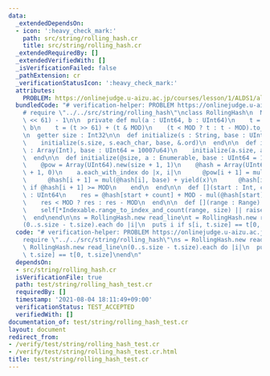 ```yaml
---
data:
  _extendedDependsOn:
  - icon: ':heavy_check_mark:'
    path: src/string/rolling_hash.cr
    title: src/string/rolling_hash.cr
  _extendedRequiredBy: []
  _extendedVerifiedWith: []
  _isVerificationFailed: false
  _pathExtension: cr
  _verificationStatusIcon: ':heavy_check_mark:'
  attributes:
    PROBLEM: https://onlinejudge.u-aizu.ac.jp/courses/lesson/1/ALDS1/all/ALDS1_14_B
  bundledCode: "# verification-helper: PROBLEM https://onlinejudge.u-aizu.ac.jp/courses/lesson/1/ALDS1/all/ALDS1_14_B\n\
    # require \"../../src/string/rolling_hash\"\nclass RollingHash\n  MOD = (1u64\
    \ << 61) - 1\n\n  private def mul(a : UInt64, b : UInt64)\n    t = a.to_u128 *\
    \ b\n    t = (t >> 61) + (t & MOD)\n    (t < MOD ? t : t - MOD).to_u64\n  end\n\
    \n  getter size : Int32\n\n  def initialize(s : String, base : UInt64 = 10007u64)\n\
    \    initialize(s.size, s.each_char, base, &.ord)\n  end\n\n  def initialize(a\
    \ : Array(Int), base : UInt64 = 10007u64)\n    initialize(a.size, a, base, &.itself)\n\
    \  end\n\n  def initialize(@size, a : Enumerable, base : UInt64 = 10007u64, &)\n\
    \    @pow = Array(UInt64).new(size + 1, 1)\n    @hash = Array(UInt64).new(size\
    \ + 1, 0)\n    a.each_with_index do |x, i|\n      @pow[i + 1] = mul(@pow[i], base)\n\
    \      @hash[i + 1] = mul(@hash[i], base) + yield(x)\n      @hash[i + 1] -= MOD\
    \ if @hash[i + 1] >= MOD\n    end\n  end\n\n  def [](start : Int, count : Int)\
    \ : UInt64\n    res = @hash[start + count] + MOD - mul(@hash[start], @pow[count])\n\
    \    res < MOD ? res : res - MOD\n  end\n\n  def [](range : Range) : UInt64\n\
    \    self[*Indexable.range_to_index_and_count(range, size) || raise IndexError.new]\n\
    \  end\nend\n\ns = RollingHash.new read_line\nt = RollingHash.new read_line\n\
    (0..s.size - t.size).each do |i|\n  puts i if s[i, t.size] == t[0, t.size]\nend\n"
  code: "# verification-helper: PROBLEM https://onlinejudge.u-aizu.ac.jp/courses/lesson/1/ALDS1/all/ALDS1_14_B\n\
    require \"../../src/string/rolling_hash\"\ns = RollingHash.new read_line\nt =\
    \ RollingHash.new read_line\n(0..s.size - t.size).each do |i|\n  puts i if s[i,\
    \ t.size] == t[0, t.size]\nend\n"
  dependsOn:
  - src/string/rolling_hash.cr
  isVerificationFile: true
  path: test/string/rolling_hash_test.cr
  requiredBy: []
  timestamp: '2021-08-04 18:11:49+09:00'
  verificationStatus: TEST_ACCEPTED
  verifiedWith: []
documentation_of: test/string/rolling_hash_test.cr
layout: document
redirect_from:
- /verify/test/string/rolling_hash_test.cr
- /verify/test/string/rolling_hash_test.cr.html
title: test/string/rolling_hash_test.cr
---
```

